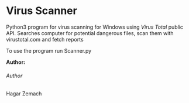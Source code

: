 # Virus Scanner
Python3 program for virus scanning for Windows using *Virus Total* public API.
Searches computer for potential dangerous files, scan them with virustotal.com and fetch reports 

To use the program run Scanner.py

**Author:** 
###### Author
Hagar Zemach

